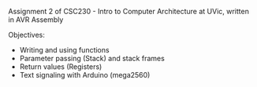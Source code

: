 Assignment 2 of CSC230 - Intro to Computer Architecture at UVic, written in AVR Assembly

Objectives:
- Writing and using functions
- Parameter passing (Stack) and stack frames
- Return values (Registers)
- Text signaling with Arduino (mega2560)
